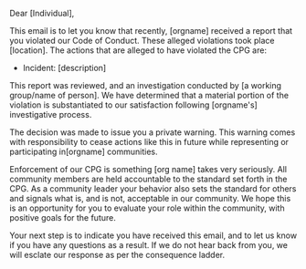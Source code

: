Dear [Individual],

This email is to let you know that recently, [orgname] received a report that you violated our Code of Conduct. These alleged violations took place [location].  The actions that are alleged to have violated the CPG are:

* Incident: [description]

This report was reviewed, and an investigation conducted by [a working group/name of person].  We have determined that a material portion of  the violation is substantiated to our satisfaction following [orgname's] investigative process.  

The decision was made to issue you a private warning. This warning comes with responsibility to cease actions like this in future while representing or participating in[orgname] communities.


Enforcement of our CPG is something [org name] takes very seriously.  All community members are held accountable to the standard set forth in the CPG.  As a community leader your behavior also sets the standard for others and signals what is, and is not, acceptable in our community.  We hope this is an opportunity for you to evaluate your role within the community, with positive goals for the future.

Your next step is to indicate you have received this email, and to let us know if you have any questions as a result.  If we do not hear back from you, we will esclate our response as per the consequence ladder.
